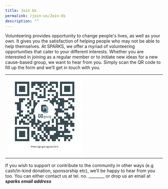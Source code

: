 ```yaml
---
title: Join Us
permalink: /join-us/Join-Us
description: ""
---
```

Volunteering provides opportunity to change people's lives, as well as your own. It gives you the satisfaction of helping people who may not be able to help themselves.
At SPARKS, we offer a myriad of volunteering opportunities that cater to your different interests. Whether you are interested in joining as a regular member or to initiate new ideas for a new cause-based group, we want to hear from you. 
Simply scan the QR code to fill up the form and we’ll get in touch with you.

<table border="0">
	<tr>
		<td width="50%" style="border: 0px;">
			<img src="/images/qrcode.png" style="width=200px;height=auto;"/>
		</td>
		<td width="50%" style="border: 0px;">
			&nbsp;
		</td>
		<tr>
	</table>
 
If you wish to support or contribute to the community in other ways (e.g cash/in-kind donation, sponsorship etc), we’ll be happy to hear from you too. 
You can either contact us at tel. no. ________ or drop us an email at ***sparks email address***